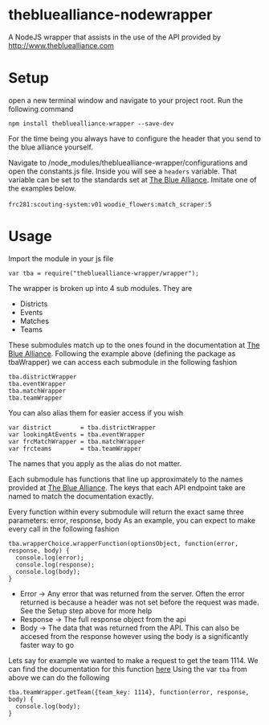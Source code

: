 # thebluealliance-nodewrapper
A NodeJS wrapper that assists in the use of the API provided by http://www.thebluealliance.com

# Setup

open a new terminal window and navigate to your project root. Run the following command

`npm install thebluealliance-wrapper --save-dev`

For the time being you always have to configure the header that you send to the blue alliance yourself. 

Navigate to /node_modules/thebluealliance-wrapper/configurations and open the constants.js file. Inside you will see a `headers`
variable. That variable can be set to the standards set at [The Blue Alliance](https://www.thebluealliance.com/apidocs). 
Imitate one of the examples below.

`frc281:scouting-system:v01`
`woodie_flowers:match_scraper:5`

# Usage

Import the module in your js file

`var tba = require("thebluealliance-wrapper/wrapper");`

The wrapper is broken up into 4 sub modules. They are

- Districts
- Events
- Matches
- Teams

These submodules match up to the ones found in the documentation at [The Blue Alliance](https://www.thebluealliance.com/apidocs).
Following the example above (defining the package as tbaWrapper) we can access each submodule in the following fashion

```
tba.districtWrapper
tba.eventWrapper
tba.matchWrapper
tba.teamWrapper
```

You can also alias them for easier access if you wish

```
var district        = tba.districtWrapper
var lookingAtEvents = tba.eventWrapper
var frcMatchWrapper = tba.matchWrapper
var frcteams        = tba.teamWrapper
```

The names that you apply as the alias do not matter.

Each submodule has functions that line up approximately to the names provided at [The Blue Alliance](https://www.thebluealliance.com/apidocs).
The keys that each API endpoint take are named to match the documentation exactly. 

Every function within every submodule will return the exact same three parameters: error, response, body
As an example, you can expect to make every call in the following fashion
```
tba.wrapperChoice.wrapperFunction(optionsObject, function(error, response, body) {
  console.log(error);
  console.log(response);
  console.log(body);
}
```

- Error -> Any error that was returned from the server. Often the error returned is because a header was not set
before the request was made. See the Setup step above for more help
- Response -> The full response object from the api
- Body -> The data that was returned from the API. This can also be accesed from the response however using the body
is a significantly faster way to go

Lets say for example we wanted to make a request to get the team 1114.
We can find the documentation for this function [here](https://www.thebluealliance.com/apidocs#team-request)
Using the var `tba` from above we can do the following

```
tba.teamWrapper.getTeam({team_key: 1114}, function(error, response, body) {
  console.log(body);
}
```



